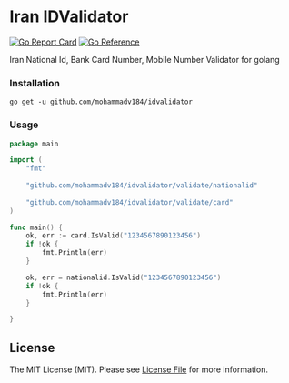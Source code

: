 # Iran IDValidator
[![Go Report Card](https://goreportcard.com/badge/github.com/mohammadv184/idvalidator)](https://goreportcard.com/report/github.com/mohammadv184/idvalidator)
[![Go Reference](https://pkg.go.dev/badge/github.com/mohammadv184/idvalidator.svg)](https://pkg.go.dev/github.com/mohammadv184/idvalidator)




Iran National Id, Bank Card Number, Mobile Number Validator for golang


### Installation

```
go get -u github.com/mohammadv184/idvalidator
```

### Usage

```go
package main

import (
	"fmt"
	
	"github.com/mohammadv184/idvalidator/validate/nationalid"
	
	"github.com/mohammadv184/idvalidator/validate/card"
)

func main() {
	ok, err := card.IsValid("1234567890123456")
	if !ok {
		fmt.Println(err)
	}

	ok, err = nationalid.IsValid("1234567890123456")
	if !ok {
		fmt.Println(err)
	}

}
```
## License

The MIT License (MIT). Please see [License File](LICENSE) for more information.